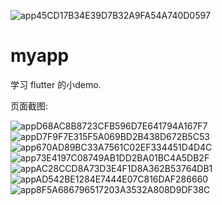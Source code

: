 ![app45CD17B34E39D7B32A9FA54A740D0597](https://user-images.githubusercontent.com/66897781/127738009-e296a3f9-3bd7-45bb-a30b-2b593be08a8e.jpg)

# myapp

学习 flutter 的小demo.



页面截图:

![appD68AC8B8723CFB596D7E641794A167F7](https://user-images.githubusercontent.com/66897781/127733880-e3ad7161-86ce-4e57-83c2-042e1235aeda.jpg)
![appD7F9F7E315F5A069BD2B438D672B5C53](https://user-images.githubusercontent.com/66897781/127733920-c7d7ddfe-2b7a-4b7e-bc32-02e08a73e984.jpg)
![app670AD89BC33A7561C02EF334451D4D4C](https://user-images.githubusercontent.com/66897781/127733940-d6dda8c6-95ad-4462-9955-1030d5262d76.jpg)
![app73E4197C08749AB1DD2BA01BC4A5DB2F](https://user-images.githubusercontent.com/66897781/127733943-37b3ceec-c55d-47c4-9ba8-ff72e53f830d.jpg)
![appAC28CCD8A73D3E4F1D8A362B53764DB1](https://user-images.githubusercontent.com/66897781/127733952-de67d868-0e55-496d-be19-54efab9be36a.jpg)
![appAD542BE1284E7444E07C816DAF286660](https://user-images.githubusercontent.com/66897781/127733956-e798730b-fd94-419f-a28d-11198fddbcd0.jpg)![app8F5A686796517203A3532A808D9DF38C](https://user-images.githubusercontent.com/66897781/127733962-adbfa2e2-68cf-4a94-8872-b7f9b565ec3f.jpg)






